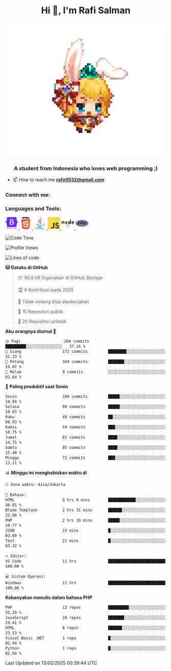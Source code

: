 <h1 align="center">Hi 👋, I'm Rafi Salman</h1>
<img src="img/lp.gif" /> 
<h3 align="center">A student from Indonesia who loves web programming ;)</h3>

- 📫 How to reach me **rafir0532@gmail.com**

<h3 align="left">Connect with me:</h3>
<p align="left">
</p>

<h3 align="left">Languages and Tools:</h3>
<p align="left"> <a href="https://getbootstrap.com" target="_blank" rel="noreferrer"> <img src="https://raw.githubusercontent.com/devicons/devicon/master/icons/bootstrap/bootstrap-plain-wordmark.svg" alt="bootstrap" width="40" height="40"/> </a> <a href="https://www.w3.org/html/" target="_blank" rel="noreferrer"> <img src="https://raw.githubusercontent.com/devicons/devicon/master/icons/html5/html5-original-wordmark.svg" alt="html5" width="40" height="40"/> </a> <a href="https://www.java.com" target="_blank" rel="noreferrer"> <img src="https://raw.githubusercontent.com/devicons/devicon/master/icons/java/java-original.svg" alt="java" width="40" height="40"/> </a> <a href="https://developer.mozilla.org/en-US/docs/Web/JavaScript" target="_blank" rel="noreferrer"> <img src="https://raw.githubusercontent.com/devicons/devicon/master/icons/javascript/javascript-original.svg" alt="javascript" width="40" height="40"/> </a> <a href="https://nodejs.org" target="_blank" rel="noreferrer"> <img src="https://raw.githubusercontent.com/devicons/devicon/master/icons/nodejs/nodejs-original-wordmark.svg" alt="nodejs" width="40" height="40"/> </a> <a href="https://www.php.net" target="_blank" rel="noreferrer"> <img src="https://raw.githubusercontent.com/devicons/devicon/master/icons/php/php-original.svg" alt="php" width="40" height="40"/> </a> </p>

<!--START_SECTION:waka-->
![Code Time](http://img.shields.io/badge/Code%20Time-308%20hrs%2022%20mins-blue)

![Profile Views](http://img.shields.io/badge/Profil%20dilihat-1-blue)

![Lines of code](https://img.shields.io/badge/Sejak%20Hello%20World%20aku%20telah%20menulis-1.7%20million%20baris%20kode-blue)

**🐱 Dataku di GitHub** 

> 📦 90.8 kB Digunakan di GitHub Storage 
 > 
> 🏆 8 Kontribusi pada 2025
 > 
> 🚫 Tidak sedang bisa dipekerjakan
 > 
> 📜 15 Repositori publik 
 > 
> 🔑 20 Repositori pribadi 
 > 
**Aku orangnya diurnal 🐤** 

```text
🌞 Pagi                   204 commits         █████████░░░░░░░░░░░░░░░░   37.16 % 
🌆 Siang                  172 commits         ████████░░░░░░░░░░░░░░░░░   31.33 % 
🌃 Petang                 164 commits         ███████░░░░░░░░░░░░░░░░░░   29.87 % 
🌙 Malam                  9 commits           ░░░░░░░░░░░░░░░░░░░░░░░░░   01.64 % 
```
📅 **Paling produktif saat Senin** 

```text
Senin                    104 commits         █████░░░░░░░░░░░░░░░░░░░░   18.94 % 
Selasa                   99 commits          █████░░░░░░░░░░░░░░░░░░░░   18.03 % 
Rabu                     49 commits          ██░░░░░░░░░░░░░░░░░░░░░░░   08.93 % 
Kamis                    59 commits          ███░░░░░░░░░░░░░░░░░░░░░░   10.75 % 
Jumat                    81 commits          ████░░░░░░░░░░░░░░░░░░░░░   14.75 % 
Sabtu                    85 commits          ████░░░░░░░░░░░░░░░░░░░░░   15.48 % 
Minggu                   72 commits          ███░░░░░░░░░░░░░░░░░░░░░░   13.11 % 
```


📊 **Minggu ini menghabiskan waktu di** 

```text
🕑︎ Zona waktu: Asia/Jakarta

💬 Bahasa: 
HTML                     5 hrs 9 mins        ████████████░░░░░░░░░░░░░   46.81 % 
Blade Template           2 hrs 31 mins       ██████░░░░░░░░░░░░░░░░░░░   22.88 % 
PHP                      2 hrs 10 mins       █████░░░░░░░░░░░░░░░░░░░░   19.77 % 
JSON                     23 mins             █░░░░░░░░░░░░░░░░░░░░░░░░   03.60 % 
Text                     21 mins             █░░░░░░░░░░░░░░░░░░░░░░░░   03.32 % 

🔥 Editor: 
VS Code                  11 hrs              █████████████████████████   100.00 % 

💻 Sistem Operasi: 
Windows                  11 hrs              █████████████████████████   100.00 % 
```

**Kebanyakan menulis dalam bahasa PHP** 

```text
PHP                      12 repos            █████████░░░░░░░░░░░░░░░░   35.29 % 
JavaScript               10 repos            ███████░░░░░░░░░░░░░░░░░░   29.41 % 
HTML                     8 repos             ██████░░░░░░░░░░░░░░░░░░░   23.53 % 
Visual Basic .NET        1 repo              █░░░░░░░░░░░░░░░░░░░░░░░░   02.94 % 
Python                   1 repo              █░░░░░░░░░░░░░░░░░░░░░░░░   02.94 % 
```




 Last Updated on 13/02/2025 00:39:44 UTC
<!--END_SECTION:waka-->
